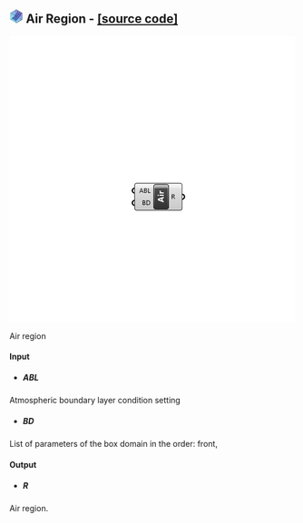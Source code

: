 ## ![](../../Images/Icons/Air_Region.png) Air Region - [[source code]](https://github.com/Eddy3D-Dev/Eddy3D/tree/dev/Air%20Region.cs)

![](../../Images/Components/Air_Region.png)

Air region

#### Input
* ##### ABL 
Atmospheric boundary layer condition setting
* ##### BD 
List of parameters of the box domain in the order: front, 

#### Output
* ##### R
Air region.